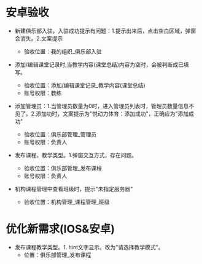 # 安卓验收
- 新建俱乐部入驻，入驻成功提示有问题：1.提示出来后，点击空白区域，弹窗会消失。2.文案提示
	- 验收位置：我的组织_俱乐部入驻

- 添加/编辑课堂记录时,当教学内容(课堂总结)内容为空时，会被判断成已填写。
	- 验收位置：添加/编辑课堂记录_教学内容(课堂总结)
	- 账号权限：教练

- 添加管理员：1.当管理员数量为0时，进入管理员列表时，管理员数量信息不见了。2.添加功时，文案提示为"悦动力体育：添加成功"，正确应为"添加成功"
	- 验收位置：俱乐部管理_管理员
	- 账号权限：负责人

- 发布课程，教学类型。1.弹窗交互方式，存在问题。
	- 验收位置：俱乐部管理_发布课程
	- 账号权限：负责人

- 机构课程管理中查看班级时，提示"未指定服务器"
	- 验收位置：机构管理_课程管理_班级

# 优化新需求(IOS&安卓)
- 发布课程教学类型。1. hint文字显示。改为"请选择教学模式"。
	- 位置：俱乐部管理_发布课程
